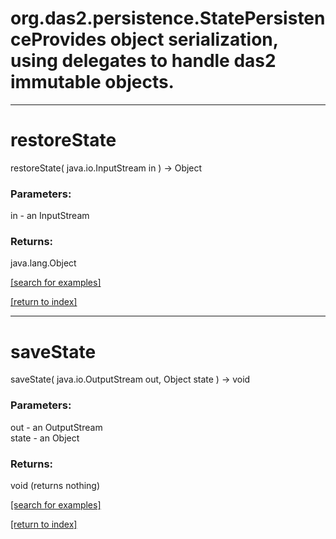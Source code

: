 # org.das2.persistence.StatePersistenceProvides object serialization, using delegates to handle das2 immutable objects.
***
<a name="restoreState"></a>
# restoreState
restoreState( java.io.InputStream in ) &rarr; Object



### Parameters:
in - an InputStream

### Returns:
java.lang.Object


<a href="https://github.com/autoplot/dev/search?q=restoreState&unscoped_q=restoreState">[search for examples]</a>

<a href="https://github.com/autoplot/documentation/blob/master/javadoc/index-all.md">[return to index]</a>

***
<a name="saveState"></a>
# saveState
saveState( java.io.OutputStream out, Object state ) &rarr; void



### Parameters:
out - an OutputStream
<br>state - an Object

### Returns:
void (returns nothing)


<a href="https://github.com/autoplot/dev/search?q=saveState&unscoped_q=saveState">[search for examples]</a>

<a href="https://github.com/autoplot/documentation/blob/master/javadoc/index-all.md">[return to index]</a>

